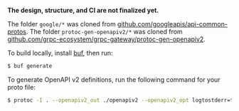 **The design, structure, and CI are not finalized yet.**

The folder `google/*` was cloned from [github.com/googleapis/api-common-protos](https://github.com/googleapis/api-common-protos). The folder `protoc-gen-openapiv2/*` was cloned from [github.com/grpc-ecosystem/grpc-gateway/protoc-gen-openapiv2](https://github.com/grpc-ecosystem/grpc-gateway/tree/master/protoc-gen-openapiv2).

To build locally, install [buf](https://docs.buf.build/installation), then run:
```bash
$ buf generate
```

To generate OpenAPI v2 definitions, run the following command for your proto file:
```bash
$ protoc -I . --openapiv2_out ./openapiv2 --openapiv2_opt logtostderr=true svc/v1/file.proto
```
